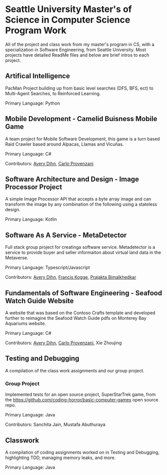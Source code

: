 # Seattle University Master's of Science in Computer Science Program Work
All of the project and class work from my master's program in CS, with a specialization in Software Engineering, from Seattle University. Most projects have detailed ReadMe files and below are brief intros to each project.

## Artifical Intelligence
PacMan Project building up from basic level searches (DFS, BFS, ect) to Multi-Agent Searches, to Reinforced Learning.

Primary Language: Python

## Mobile Development - Camelid Buisness Mobile Game
A team project for Mobile Software Development, this game is a turn based Raid Crawler based around Alpacas, Llamas and Vicuñas.

Primary Language: C#

Contributors: [Avery Dihn](https://github.com/khometit), [Carlo Provenzani](https://github.com/cprovenzani)

## Software Architecture and Design - Image Processor Project
A simple Image Processor API that accepts a byte array image and can transform the image by any combination of the following using a stateless design. 

Primary Language: Kotlin

## Software As A Service - MetaDetector
Full stack group project for creatinga software service. Metadetector is a service to provide buyer and seller informaiton about virtual land data in the Metaverse.

Primary Language: Typescript/Javascript

Contributors: [Avery Dihn](https://github.com/khometit), [Francis Kogge](https://github.com/fkogge), [Prajakta Bimalkhedkar](https://github.com/PrajaktaB27)

## Fundamentals of Software Engineering - Seafood Watch Guide Website
A website that was based on the Contoso Crafts template and developed further to reimagine the Seafood Watch Guide pdfs on Monterey Bay Aquariums website.

Primary Language: C#

Contributors: [Avery Dihn](https://github.com/khometit), [Carlo Provenzani](https://github.com/cprovenzani), Xie Zhoujing


## Testing and Debugging
A compilation of the class work assignments and our group project. 

### Group Project
Implemented tests for an open source project, SuperStarTrek game, from the https://github.com/coding-horror/basic-computer-games open source repo.

Primary Language: Java

Contributors: Sanchita Jain, Mustafa Abuthuraya

## Classwork
A compilation of coding assignments worked on in Testing and Debugging, highlighting TDD, managing memory leaks, and more. 

Primary Language: Java
